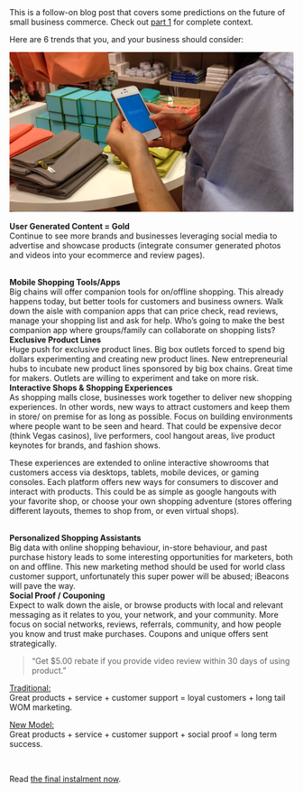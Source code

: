 <br><br>
This is a follow-on blog post that covers some predictions on the future of small business commerce. Check out <a href="http://kenny.is/future-of-small-business-commerce">part 1</a> for complete context. 

Here are 6 trends that you, and your business should consider:
<!-- more --> 

![](/assets/img/local-commerce-part-2.jpg)

<b>User Generated Content = Gold</b><br>
Continue to see more brands and businesses leveraging social media to advertise and showcase products (integrate consumer generated photos and videos into your ecommerce and review pages).


<br>
<b>Mobile Shopping Tools/Apps</b><br>
Big chains will offer companion tools for on/offline shopping. This already happens today, but better tools for customers and business owners. Walk down the aisle with companion apps that can price check, read reviews, manage your shopping list and ask for help. Who’s going to make the best companion app where groups/family can collaborate on shopping lists?


<br>
<b>Exclusive Product Lines</b><br>
Huge push for exclusive product lines. Big box outlets forced to spend big dollars experimenting and creating new product lines. New entrepreneurial hubs to incubate new product lines sponsored by big box chains. Great time for makers. Outlets are willing to experiment and take on more risk.


<br>
<b>Interactive Shops & Shopping Experiences</b><br>
As shopping malls close, businesses work together to deliver new shopping experiences. In other words, new ways to attract customers and keep them in store/ on premise for as long as possible. Focus on building environments where people want to be seen and heard. That could be expensive decor (think Vegas casinos), live performers, cool hangout areas, live product keynotes for brands, and fashion shows. 

These experiences are extended to online interactive showrooms that customers access via desktops, tablets, mobile devices, or gaming consoles. Each platform offers new ways for consumers to discover and interact with products. This could be as simple as google hangouts with your favorite shop, or choose your own shopping adventure (stores offering different layouts, themes to shop from, or even virtual shops). 


<br>
<b>Personalized Shopping Assistants</b><br>
Big data with online shopping behaviour, in-store behaviour, and past purchase history leads to some interesting opportunities for marketers, both on and offline. This new marketing method should be used for world class customer support, unfortunately this super power will be abused; iBeacons will pave the way.



<br>
<b>Social Proof / Couponing</b><br>
Expect to walk down the aisle, or browse products with local and relevant messaging as it relates to you, your network, and your community. More focus on social networks, reviews, referrals, community, and how people you know and trust make purchases. Coupons and unique offers sent strategically. 

> “Get $5.00 rebate if you provide video review within 30 days of using product.”


<u>Traditional:</u><br>
Great products + service + customer support = loyal customers + long tail WOM marketing. 

<u>New Model:</u><br>
Great products + service + customer support + social proof = long term success. 

<br>


Read <a href="http://kenny.is/future-of-small-business-commerce-part-3">the final instalment now</a>.
<br>
<br>

